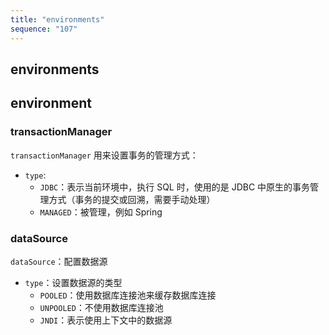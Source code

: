 ```yaml
---
title: "environments"
sequence: "107"
---
```


## environments

## environment

### transactionManager

`transactionManager` 用来设置事务的管理方式：

- `type`:
  - `JDBC`：表示当前环境中，执行 SQL 时，使用的是 JDBC 中原生的事务管理方式（事务的提交或回溯，需要手动处理）
  - `MANAGED`：被管理，例如 Spring

### dataSource

`dataSource`：配置数据源

- `type`：设置数据源的类型
  - `POOLED`：使用数据库连接池来缓存数据库连接
  - `UNPOOLED`：不使用数据库连接池
  - `JNDI`：表示使用上下文中的数据源

